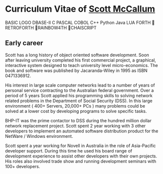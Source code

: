 # Curriculum Vitae of [Scott McCallum](https://linkedin.com/in/scott-mccallum)

BASIC LOGO DBASE-II C PASCAL COBOL C++ Python Java LUA FORTH 🐬RETROFORTH 🌈RAINBOW4TH 🍵CHAISCRIPT

## Early career

Scott has a long history of object oriented software development. Soon after leaving university completed his first commercial project, a graphical, interactive system designed to teach university level micro-economics. The book and software was published by Jacaranda-Wiley in 1995 as ISBN 0471336912.

His interest in large scale computer networks lead to a number of years of personal service contracting to the Australian federal government. Over a period of 5 years Scott applied his programming skills to solving network related problems in the Department of Social Security (DSS). In this large environment ( 400+ Servers, 20,000+ PCs ) many problems could be solved at a lower cost by developing programs to solve specific tasks.

BHP-IT was the prime contactor to DSS during the hundred million dollar network replacement project. Scott spent 2 year working with 3 other developers to implement an automated software distribution product for the NetWare / Windows environment.

Scott spent a year working for Novell in Australia in the role of Asia-Pacific developer support. During this time he used his board range of development experience to assist other developers with their own projects. His roles also involved trade show and running development seminars with 100+ developers.

